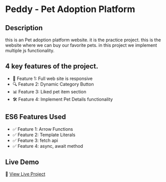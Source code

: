 # Peddy - Pet Adoption Platform

## Description
this is an Pet adoption platform website. it is the practice project. this is the website where we can buy our favorite pets. in this project we implement multiple js functionality.

## 4 key features of the project.
- 🚀 Feature 1: Full web site is responsive
- 🔍 Feature 2: Dynamic Category Button
- 📊 Feature 3: Liked pet item section
- 🛠 Feature 4: Implement Pet Details functionality

## ES6 Features Used
- ✅ Feature 1: Arrow Functions
- ✅ Feature 2: Template Literals
- ✅ Feature 3: fetch api
- ✅ Feature 4: async, await method

## Live Demo
🔗 [View Live Project](https://pets-adoption-platform.netlify.app/)
